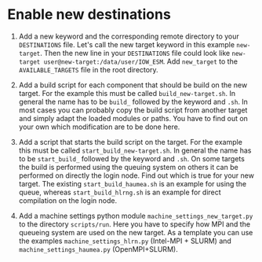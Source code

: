# Enable new destinations

1. Add a new keyword and the corresponding remote directory to your `DESTINATIONS` file.
Let's call the new target keyword in this example `new-target`.
Then the new line in your `DESTINATIONS` file could look like `new-target user@new-target:/data/user/IOW_ESM`.
Add `new_target` to the `AVAILABLE_TARGETS` file in the root directory.

2. Add a build script for each component that should be build on the new target. 
For the example this must be called `build_new-target.sh`.
In general the name has to be `build_` followed by the keyword and `.sh`.
In most cases you can probably copy the build script from another target and simply adapt the loaded modules or paths.
You have to find out on your own which modification are to be done here.

3. Add a script that starts the build script on the target. 
For the example this must be called `start_build_new-target.sh`.
In general the name has to be `start_build_` followed by the keyword and `.sh`.
On some targets the build is performed using the queuing system on others it can be performed on directly the login node.
Find out which is true for your new target.
The existing `start_build_haumea.sh` is an example for using the queue, whereas `start_build_hlrng.sh` is an example for direct compilation on the login node.

4. Add a machine settings python module `machine_settings_new_target.py` to the directory `scripts/run`.
Here you have to specify how MPI and the queueing system are used on the new target.
As a template you can use the examples `machine_settings_hlrn.py` (Intel-MPI + SLURM) and `machine_settings_haumea.py` (OpenMPI+SLURM).